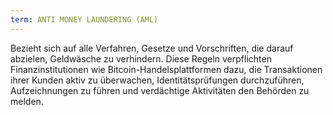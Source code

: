 ```yaml
---
term: ANTI MONEY LAUNDERING (AML)
---
```


Bezieht sich auf alle Verfahren, Gesetze und Vorschriften, die darauf abzielen, Geldwäsche zu verhindern. Diese Regeln verpflichten Finanzinstitutionen wie Bitcoin-Handelsplattformen dazu, die Transaktionen ihrer Kunden aktiv zu überwachen, Identitätsprüfungen durchzuführen, Aufzeichnungen zu führen und verdächtige Aktivitäten den Behörden zu melden.